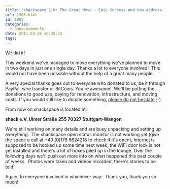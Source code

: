 ```yaml
---
title: 'shackspace 2.0: The Great Move - Epic Success and new Address'
url: 1905.html
id: 1905
categories:
  - announcements
date: 2011-03-28 10:35:32
tags:
---
```


We did it!

This weekend we've managed to move everything we've planned to move in two days in just one single day.
Thanks a lot to everyone involved!  This would not have been possible without the help of a great many people.

A very special thanks goes out to everyone who donated to us, be it through PayPal, wire transfer or BitCoins.
You're awesome!  We'll be putting the donations to good use, paying for renovation, infrastructure, and moving costs.
If you would still like to donate something, [please do not hesitate](http://rescue.shackspace.de/) ;-)

From now on shackspace is located at:

**shack e.V.
Ulmer Straße 255
70327 Stuttgart-Wangen**

We're still working on many details and are busy unpacking and setting up everything.  The shackspace open status monitor is not working yet (give the space a call at +49 (0)178 6624218 to check if it's open), Internet is supposed to be hooked up some time next week, the WiFi door lock is not yet installed and there's a lot of boxes piled up in the lounge.
Over the following days we'll push out more info on what happened this past couple of weeks.  Photos were taken and videos recorded, there's stories to be told.

Again, to everyone involved in whichever way:  Thank you, thank you so much!